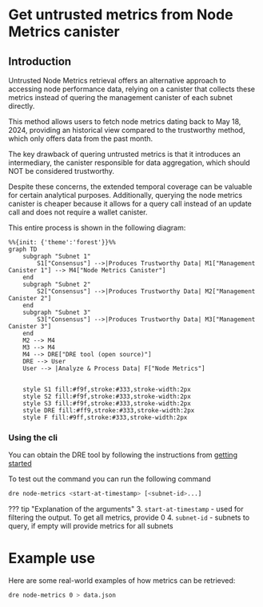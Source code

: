
# Get untrusted metrics from Node Metrics canister

## Introduction

Untrusted Node Metrics retrieval offers an alternative approach to accessing node performance data, relying on a canister that collects these metrics instead of quering the management canister of each subnet directly.

This method allows users to fetch node metrics dating back to May 18, 2024, providing an historical view compared to the trustworthy method, which only offers data from the past month.

The key drawback of quering untrusted metrics is that it introduces an intermediary, the canister responsible for data aggregation, which should NOT be considered trustworthy.

Despite these concerns, the extended temporal coverage can be valuable for certain analytical purposes. Additionally, querying the node metrics canister is cheaper because it allows for a query call instead of an update call and does not require a wallet canister.

This entire process is shown in the following diagram:

```mermaid
%%{init: {'theme':'forest'}}%%
graph TD
    subgraph "Subnet 1"
        S1["Consensus"] -->|Produces Trustworthy Data| M1["Management Canister 1"] --> M4["Node Metrics Canister"]
    end
    subgraph "Subnet 2"
        S2["Consensus"] -->|Produces Trustworthy Data| M2["Management Canister 2"]
    end
    subgraph "Subnet 3"
        S3["Consensus"] -->|Produces Trustworthy Data| M3["Management Canister 3"]
    end
    M2 --> M4
    M3 --> M4
    M4 --> DRE["DRE tool (open source)"]
    DRE --> User
    User --> |Analyze & Process Data| F["Node Metrics"]


    style S1 fill:#f9f,stroke:#333,stroke-width:2px
    style S2 fill:#f9f,stroke:#333,stroke-width:2px
    style S3 fill:#f9f,stroke:#333,stroke-width:2px
    style DRE fill:#ff9,stroke:#333,stroke-width:2px
    style F fill:#9ff,stroke:#333,stroke-width:2px
```

### Using the cli

You can obtain the DRE tool by following the instructions from [getting started](../getting-started.md)

To test out the command you can run the following command

```bash
dre node-metrics <start-at-timestamp> [<subnet-id>...]
```

??? tip "Explanation of the arguments"
    3. `start-at-timestamp` - used for filtering the output. To get all metrics, provide 0
    4. `subnet-id` - subnets to query, if empty will provide metrics for all subnets

# Example use

Here are some real-world examples of how metrics can be retrieved:

```bash
dre node-metrics 0 > data.json
```
